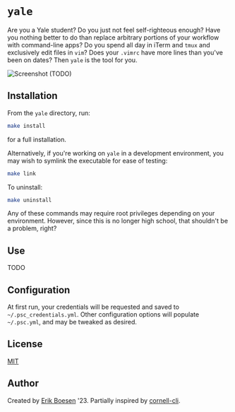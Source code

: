 # `yale`
Are you a Yale student? Do you just not feel self-righteous enough? Have you nothing better to do than replace arbitrary portions of your workflow with command-line apps? Do you spend all day in iTerm and `tmux` and exclusively edit files in `vim`? Does your `.vimrc` have more lines than you've been on dates? Then `yale` is the tool for you.

![Screenshot](screenshot.png) (TODO)

## Installation
From the `yale` directory, run:
```sh
make install
```
for a full installation.

Alternatively, if you're working on `yale` in a development environment, you may wish to symlink the executable for ease of testing:
```sh
make link
```
To uninstall:
```sh
make uninstall
```
Any of these commands may require root privileges depending on your environment. However, since this is no longer high school, that shouldn't be a problem, right?

## Use
TODO

## Configuration
At first run, your credentials will be requested and saved to `~/.psc_credentials.yml`. Other configuration options will populate `~/.psc.yml`, and may be tweaked as desired.

## License
[MIT](LICENSE)

## Author
Created by [Erik Boesen](https://github.com/ErikBoesen) '23. Partially inspired by [cornell-cli](https://github.com/mrkev/cornell).
